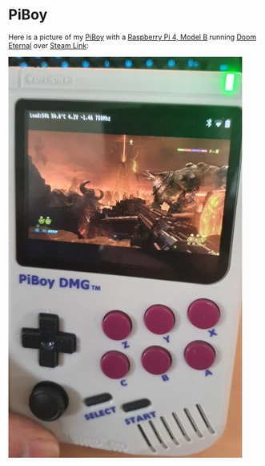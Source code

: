 # PiBoy

Here is a picture of my [PiBoy](https://www.experimentalpi.com/PiBoy-DMG--Kit_p_18.html) with a [Raspberry Pi 4, Model B](https://www.raspberrypi.org/products/raspberry-pi-4-model-b/) running [Doom Eternal](https://bethesda.net/de/game/doom) over [Steam Link](https://store.steampowered.com/app/353380/Steam_Link/):

![PiBoy_Doom](_PiBoy_Doom_SteamLink.webp)
